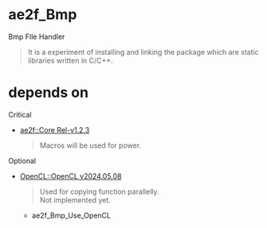 # ae2f_Bmp
 Bmp FIle Handler

> It is a experiment of installing and linking the package which are static libraries written in C/C++.

# depends on
Critical
- [ae2f::Core Rel-v1.2.3](https://github.com/yuisanae2f/ae2f_Core/releases/tag/Rel-v1.2.3)
	> Macros will be used for power.

Optional
- [OpenCL::OpenCL v2024.05.08](https://github.com/KhronosGroup/OpenCL-SDK/releases/tag/v2024.05.08)
	> Used for copying function parallelly.  
	> Not implemented yet.
	- ae2f_Bmp_Use_OpenCL
